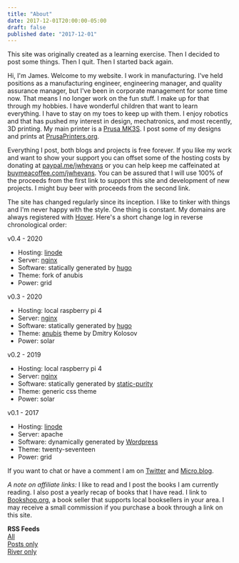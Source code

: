 ```yaml
---
title: "About"
date: 2017-12-01T20:00:00-05:00
draft: false
published date: "2017-12-01"
---
```


This site was originally created as a learning exercise. Then I decided to post some things. Then I quit. Then I started back again.

Hi, I'm James. Welcome to my website. I work in manufacturing. I've held positions as a manufacturing engineer, engineering manager, and quality assurance manager, but I've been in corporate management for some time now. That means I no longer work on the fun stuff. I make up for that through my hobbies. I have wonderful children that want to learn everything. I have to stay on my toes to keep up with them. I enjoy robotics and that has pushed my interest in design, mechatronics, and most recently, 3D printing. My main printer is a [Prusa MK3S][5]. I post some of my designs and prints at [PrusaPrinters.org][6]. 

Everything I post, both blogs and projects is free forever. If you like my work and want to show your support you can offset some of the hosting costs by donating at [paypal.me/jwhevans][13] or you can help keep me caffeinated at [buymeacoffee.com/jwhevans][14]. You can be assured that I will use 100% of the proceeds from the first link to support this site and development of new projects. I might buy beer with proceeds from the second link.

The site has changed regularly since its inception. I like to tinker with things and I'm never happy with the style. One thing is constant. My domains are always registered with [Hover][8]. Here's a short change log in reverse chronological order:

v0.4 - 2020
* Hosting: [linode][7]
* Server: [nginx][11]
* Software: statically generated by [hugo][2]
* Theme: fork of anubis
* Power: grid

v0.3 - 2020
* Hosting: local raspberry pi 4
* Server: [nginx][11]
* Software: statically generated by [hugo][2]
* Theme: [anubis][4] theme by Dmitry Kolosov
* Power: solar

v0.2 - 2019
* Hosting: local raspberry pi 4
* Server: [nginx][11]
* Software: statically generated by [static-purity][1]
* Theme: generic css theme 
* Power: solar

v0.1 - 2017
* Hosting: [linode][7]
* Server: apache
* Software: dynamically generated by [Wordpress][9]
* Theme: twenty-seventeen
* Power: grid

If you want to chat or have a comment I am on [Twitter][3] and [Micro.blog][10].

*A note on affiliate links:* I like to read and I post the books I am currently reading. I also post a yearly recap of books that I have read. I link to [Bookshop.org][12], a book seller that supports local booksellers in your area. I may receive a small commission if you purchase a book through a link on this site.

**RSS Feeds**  
[All][15]  
[Posts only][16]  
[River only][17] 

[1]: https://github.com/jwhevans/static-purity
[2]: https://gohugo.io
[3]: https://twitter.com/jwhevans
[4]: https://github.com/Mitrichius/hugo-theme-anubis
[5]: https://prusa3d.com
[6]: https://www.prusaprinters.org/social/50148-james-evans-the-mnmlmaker/prints
[7]: https://linode.com
[8]: https://hover.com
[9]: https://wordpress.org
[10]: https://micro.blog/jwhevans
[11]: https://nginx.org
[12]: https://www.bookshop.org/shop/mnml
[13]: https://paypal.me/jwhevans
[14]: https://www.buymeacoffee.com/jwhevans
[15]: https://mnml.blog/index.xml
[16]: https://mnml.blog/posts/index.xml
[17]: https://mnml.blog/river/index.xml
